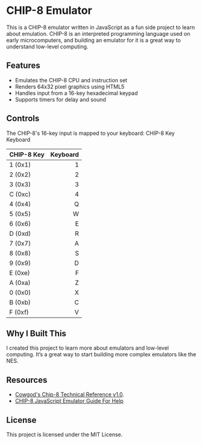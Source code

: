# CHIP-8 Emulator

This is a CHIP-8 emulator written in JavaScript as a fun side project to learn about emulation. CHIP-8 is an interpreted programming language used on early microcomputers, and building an emulator for it is a great way to understand low-level computing.

## Features

* Emulates the CHIP-8 CPU and instruction set
* Renders 64x32 pixel graphics using HTML5 <canvas>
* Handles input from a 16-key hexadecimal keypad
* Supports timers for delay and sound

## Controls

The CHIP-8's 16-key input is mapped to your keyboard:
CHIP-8 Key	Keyboard

| CHIP-8 Key | Keyboard |
| ---------- | --------:|
| 1 (0x1)    | 1        |
| 2 (0x2)    | 2        |
| 3 (0x3)    | 3        |
| C (0xc)    | 4        |
| 4 (0x4)    | Q        |
| 5 (0x5)    | W        |
| 6 (0x6)    | E        |
| D (0xd)    | R        |
| 7 (0x7)    | A        |
| 8 (0x8)    | S        |
| 9 (0x9)    | D        |
| E (0xe)    | F        |
| A (0xa)    | Z        |
| 0 (0x0)    | X        |
| B (0xb)    | C        |
| F (0xf)    | V        |

## Why I Built This

I created this project to learn more about emulators and low-level computing. It’s a great way to start building more complex emulators like the NES.

## Resources

   * [Cowgod's Chip-8 Technical Reference v1.0](http://devernay.free.fr/hacks/chip8/C8TECH10.HTM).
   * [CHIP-8 JavaScript Emulator Guide For Help](https://www.freecodecamp.org/news/creating-your-very-own-chip-8-emulator/)

## License

This project is licensed under the MIT License.